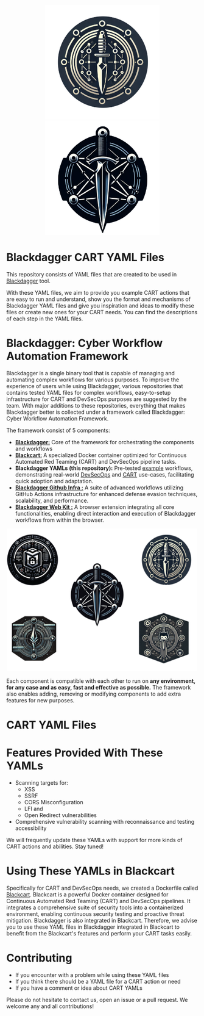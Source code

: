 <p align="center">
  <img src="./assets/images/yamls.png" width="300" alt="yamls-logo">
  <img src="./assets/images/blackdagger.png" width="300" alt="blackdagger-logo">
</p>

# Blackdagger CART YAML Files

This repository consists of YAML files that are created to be used in [Blackdagger](https://github.com/ErdemOzgen/blackdagger) tool.


With these YAML files, we aim to provide you example CART actions that are easy to run and understand, show you the format and mechanisms of Blackdagger YAML files and give you inspiration and ideas to modify these files or create new ones for your CART needs. You can find the descriptions of each step in the YAML files. 


# Blackdagger: Cyber Workflow Automation Framework
Blackdagger is a single binary tool that is capable of managing and automating complex workflows for various purposes. To improve the experience of users while using Blackdagger, various repositories that contains tested YAML files for complex workflows, easy-to-setup infrastructure for CART and DevSecOps purposes are suggested by the team. With major additions to these repositories, everything that makes Blackdagger better is collected under a framework called Blackdagger: Cyber Workflow Automation Framework.

The framework consist of 5 components:

- [**Blackdagger:**](https://github.com/ErdemOzgen/blackdagger) Core of the framework for orchestrating the components and workflows
- [**Blackcart:**](https://github.com/ErdemOzgen/blackcart) A specialized Docker container optimized for Continuous Automated Red Teaming (CART) and DevSecOps pipeline tasks.
- **Blackdagger YAMLs (this repository):** Pre-tested [example](https://github.com/ErdemOzgen/blackdagger-default) workflows, demonstrating real-world [DevSecOps](https://github.com/ErdemOzgen/blackdagger-devsecops) and [CART](https://github.com/ErdemOzgen/blackdagger-cart) use-cases, facilitating quick adoption and adaptation.
- [**Blackdagger Github Infra :**](https://github.com/ErdemOzgen/blackdagger-github-infra) A suite of advanced workflows utilizing GitHub Actions infrastructure for enhanced defense evasion techniques, scalability, and performance.
- [**Blackdagger Web Kit :**](https://github.com/ErdemOzgen/blackdagger-web-kit) A browser extension integrating all core functionalities, enabling direct interaction and execution of Blackdagger workflows from within the browser.

<p align="center">
  <img src="https://github.com/ErdemOzgen/blackdagger/blob/main/assets/images/framework_diagram.png" width="500" alt="framework-diagram">
</p>

Each component is compatible with each other to run on **any environment, for any case and as easy, fast and effective as possible.** The framework also enables adding, removing or modifying components to add extra features for new purposes.


# CART YAML Files

# Features Provided With These YAMLs
- Scanning targets for:
    - XSS
    - SSRF
    - CORS Misconfiguration
    - LFI and
    - Open Redirect vulnerabilities
- Comprehensive vulnerability scanning with reconnaissance and testing accessibility

We will frequently update these YAMLs with support for more kinds of CART actions and abilities. Stay tuned!

# Using These YAMLs in Blackcart
Specifically for CART and DevSecOps needs, we created a Dockerfile called [Blackcart](https://github.com/ataseren/blackcart).
Blackcart is a powerful Docker container designed for Continuous Automated Red Teaming (CART) and DevSecOps pipelines. It integrates a comprehensive suite of security tools into a containerized environment, enabling continuous security testing and proactive threat mitigation. 
Blackdagger is also integrated in Blackcart. Therefore, we advise you to use these YAML files in Blackdagger integrated in Blackcart to benefit from the Blackcart's features and perform your CART tasks easily.

# Contributing
- If you encounter with a problem while using these YAML files
- If you think there should be a YAML file for a CART action or need
- If you have a comment or idea about CART YAMLs

Please do not hesitate to contact us, open an issue or a pull request. We welcome any and all contributions!


